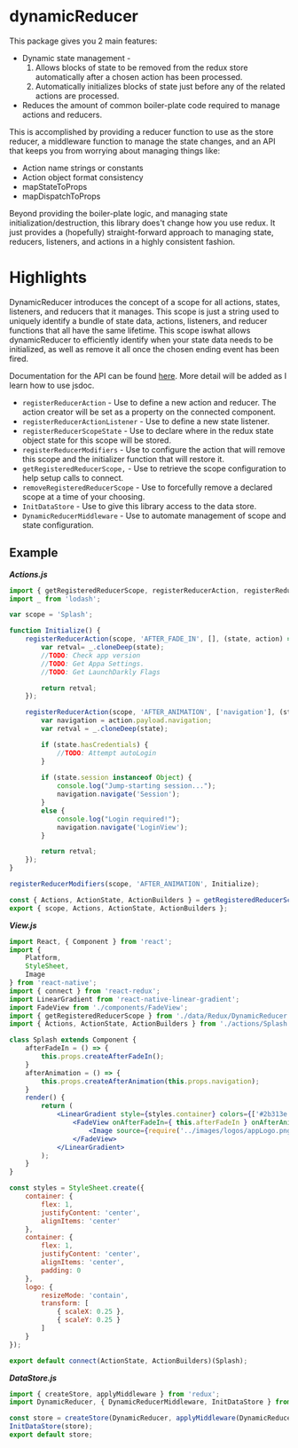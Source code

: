 dynamicReducer
==============
This package gives you 2 main features:
* Dynamic state management - 
  1. Allows blocks of state to be removed from the redux store automatically after a chosen action has been processed.
  2. Automatically initializes blocks of state just before any of the related actions are processed.
* Reduces the amount of common boiler-plate code required to manage actions and reducers.

This is accomplished by providing a reducer function to use as the store reducer, a middleware function to manage the state changes, and an API that keeps you from worrying about managing things like:
* Action name strings or constants
* Action object format consistency
* mapStateToProps
* mapDispatchToProps

Beyond providing the boiler-plate logic, and managing state initialization/destruction, this library does't change how you use redux. It just provides a (hopefully) straight-forward approach to managing state, reducers, listeners, and actions in a highly consistent fashion.

Highlights
==========
DynamicReducer introduces the concept of a scope for all actions, states, listeners, and reducers that it manages. This scope is just a string used to uniquely identify a bundle of state data, actions, listeners, and reducer functions that all have the same lifetime. This scope iswhat allows dynamicReducer to efficiently identify when your state data needs to be initialized, as well as remove it all once the chosen ending event has been fired.

Documentation for the API can be found [here](https://rdking.github.io/dynamicReducer). More detail will be added as I learn how to use jsdoc.

* ```registerReducerAction``` - Use to define a new action and reducer. The action creator will be set as a property on the connected component.
* ```registerReducerActionListener``` - Use to define a new state listener.
* ```registerReducerScopeState``` - Use to declare where in the redux state object state for this scope will be stored.
* ```registerReducerModifiers``` - Use to configure the action that will remove this scope and the initializer function that will restore it.
* ```getRegisteredReducerScope,``` - Use to retrieve the scope configuration to help setup calls to connect.
* ```removeRegisteredReducerScope``` - Use to forcefully remove a declared scope at a time of your choosing.
* ```InitDataStore``` - Use to give this library access to the data store.
* ```DynamicReducerMiddleware``` - Use to automate management of scope and state configuration.

Example
-------
***Actions.js***
```javascript
import { getRegisteredReducerScope, registerReducerAction, registerReducerModifiers } from '../data/Redux/DynamicReducer';
import _ from 'lodash';

var scope = 'Splash';

function Initialize() {
	registerReducerAction(scope, 'AFTER_FADE_IN', [], (state, action) => {
		var retval= _.cloneDeep(state);
		//TODO: Check app version
		//TODO: Get Appa Settings.
		//TODO: Get LaunchDarkly Flags

		return retval;
	});

	registerReducerAction(scope, 'AFTER_ANIMATION', ['navigation'], (state, action) => {
		var navigation = action.payload.navigation;
		var retval = _.cloneDeep(state);

		if (state.hasCredentials) {
			//TODO: Attempt autoLogin
		}
		
		if (state.session instanceof Object) {
			console.log("Jump-starting session...");
			navigation.navigate('Session');
		}
		else {
			console.log("Login required!");
			navigation.navigate('LoginView');
		}

		return retval;
	});
}

registerReducerModifiers(scope, 'AFTER_ANIMATION', Initialize);

const { Actions, ActionState, ActionBuilders } = getRegisteredReducerScope(scope);
export { scope, Actions, ActionState, ActionBuilders };
```

***View.js***
```jsx
import React, { Component } from 'react';
import {
	Platform,
	StyleSheet,
	Image
} from 'react-native';
import { connect } from 'react-redux';
import LinearGradient from 'react-native-linear-gradient';
import FadeView from './components/FadeView';
import { getRegisteredReducerScope } from './data/Redux/DynamicReducer';
import { Actions, ActionState, ActionBuilders } from './actions/Splash';

class Splash extends Component {
	afterFadeIn = () => {
		this.props.createAfterFadeIn();
	}
	afterAnimation = () => {
		this.props.createAfterAnimation(this.props.navigation);
	}
	render() {
		return (
			<LinearGradient style={styles.container} colors={['#2b313e', '#88c9f6']}>
				<FadeView onAfterFadeIn={ this.afterFadeIn } onAfterAnimation={ this.afterAnimation }>
					<Image source={require('../images/logos/appLogo.png')} style={styles.logo}/>
				</FadeView>
			</LinearGradient>
		);
	}
}

const styles = StyleSheet.create({
	container: {
		flex: 1,
		justifyContent: 'center',
		alignItems: 'center'
	},
	container: {
		flex: 1,
		justifyContent: 'center',
		alignItems: 'center',
		padding: 0
	},
	logo: {
		resizeMode: 'contain',
		transform: [
			{ scaleX: 0.25 },
			{ scaleY: 0.25 }
		]
	}
});

export default connect(ActionState, ActionBuilders)(Splash);
```

***DataStore.js***
```javascript
import { createStore, applyMiddleware } from 'redux';
import DynamicReducer, { DynamicReducerMiddleware, InitDataStore } from  'dynamicReducer';

const store = createStore(DynamicReducer, applyMiddleware(DynamicReducerMiddleware));
InitDataStore(store);
export default store;

```
